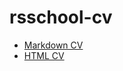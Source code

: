 # rsschool-cv
* [Markdown CV](https://snorrky.github.io/rsschool-cv/cv)
* [HTML CV](https://snorrky.github.io/rsschool-cv/)